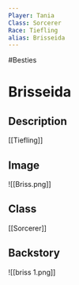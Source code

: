 ```yaml
---
Player: Tania
Class: Sorcerer
Race: Tiefling
alias: Brisseida
---
```

#Besties
# Brisseida
## Description
[[Tiefling]]
## Image
![[Briss.png]]
## Class
[[Sorcerer]]
## Backstory

![[briss 1.png]]